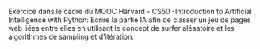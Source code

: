 Exercice dans le cadre du MOOC Harvard - CS50 -Introduction to Artificial Intelligence with Python: Ecrire la partie IA afin de classer un jeu de pages web liées entre elles
en utilisant le concept de surfer aléaatoire et les algorithmes de sampling et d'itération.
